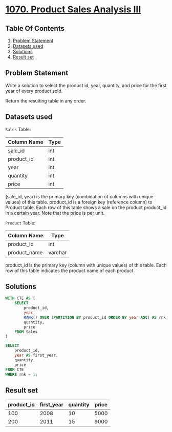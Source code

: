 # [1070. Product Sales Analysis III](https://leetcode.com/problems/product-sales-analysis-iii/description/)

## Table Of Contents
1. [Problem Statement]()
2. [Datasets used]()
3. [Solutions]()
4. [Result set]()

## Problem Statement

Write a solution to select the product id, year, quantity, and price for the first year of every product sold.

Return the resulting table in any order.

## Datasets used

```Sales``` Table:

| Column Name | Type  |
| ----------- | ----- |
| sale_id     | int   |
| product_id  | int   |
| year        | int   |
| quantity    | int   |
| price       | int   |

(sale_id, year) is the primary key (combination of columns with unique values) of this table.
product_id is a foreign key (reference column) to Product table.
Each row of this table shows a sale on the product product_id in a certain year.
Note that the price is per unit.

```Product``` Table:

| Column Name  | Type    |
| ------------ | ------- |
| product_id   | int     |
| product_name | varchar |

product_id is the primary key (column with unique values) of this table.
Each row of this table indicates the product name of each product.

## Solutions

```sql
WITH CTE AS (
    SELECT
        product_id,
        year,
        RANK() OVER (PARTITION BY product_id ORDER BY year ASC) AS rnk,
        quantity,
        price
    FROM Sales
)

SELECT
    product_id,
    year AS first_year,
    quantity,
    price
FROM CTE
WHERE rnk = 1;
```

## Result set

| product_id | first_year | quantity | price |
| ---------- | ---------- | -------- | ----- |
| 100        | 2008       | 10       | 5000  |
| 200        | 2011       | 15       | 9000  |